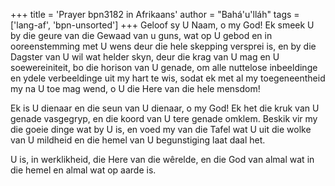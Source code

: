 +++
title = 'Prayer bpn3182 in Afrikaans'
author = "Bahá'u'lláh"
tags = ['lang-af', 'bpn-unsorted']
+++
Geloof sy U Naam, o my God! Ek smeek U by die geure van die Gewaad van u guns, wat op U gebod en in ooreenstemming met U wens deur die hele skepping versprei is, en by die Dagster van U wil wat helder skyn, deur die krag van U mag en U soewereiniteit, bo die horison van U genade, om alle nuttelose inbeeldinge en ydele verbeeldinge uit my hart te wis, sodat ek met al my toegeneentheid my na U toe mag wend, o U die Here van die hele mensdom!

Ek is U dienaar en die seun van U dienaar, o my God! Ek het die kruk van U genade vasgegryp, en die koord van U tere genade omklem. Beskik vir my die goeie dinge wat by U is, en voed my van die Tafel wat U uit die wolke van U mildheid en die hemel van U begunstiging laat daal het.

U is, in werklikheid, die Here van die wêrelde, en die God van almal wat in die hemel en almal wat op aarde is.
